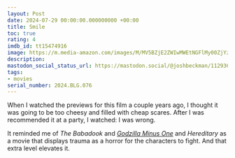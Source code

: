 ```yaml
---
layout: Post
date: 2024-07-29 00:00:00.000000000 +00:00
title: Smile
toc: true
rating: 4
imdb_id: tt15474916
image: https://m.media-amazon.com/images/M/MV5BZjE2ZWIwMWEtNGFlMy00ZjYzLWEzOWEtYzQ0MDAwZDRhYzNjXkEyXkFqcGdeQXVyMTUzMTg2ODkz._V1_SX300.jpg
description:
mastodon_social_status_url: https://mastodon.social/@joshbeckman/112936153844147636
tags:
- movies
serial_number: 2024.BLG.076
---
```

When I watched the previews for this film a couple years ago, I thought it was going to be too cheesy and filled with cheap scares. After I was recommended it at a party, I watched: I was wrong.

It reminded me of _The Babadook_ and _[Godzilla Minus One](https://www.joshbeckman.org/blog/watching/watching-godzilla-1-with-brandon-and-matt)_ and _Hereditary_ as a movie that displays trauma as a horror for the characters to fight. And that extra level elevates it.
